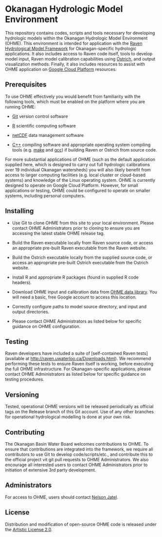 # Okanagan Hydrologic Model Environment

This repository contains codes, scripts and tools necessary for developing hydrologic models within the Okanagan Hydrologic Model Environment (OHME).  This environment is intended for application with the [Raven Hydrological Model Framework](http://raven.uwaterloo.ca/) for Okanagan-specific hydrologic applications.  It also includes access to Raven code itself, tools to develop model input, Raven model calibration capabilities using [Ostrich](http://www.eng.buffalo.edu/~lsmatott/Ostrich/OstrichMain.html), and output visualization methods.  Finally, it also includes resources to assist with OHME application on [Google Cloud Platform](https://cloud.google.com/) resources.

## Prerequisites

To use OHME effectively you would benefit from familiarity with the following tools, which must be enabled on the platform where you are running OHME:

- [Git](https://git-scm.com/) version control software

- [R](https://www.r-project.org/) scientific computing software

- [netCDF](https://www.unidata.ucar.edu/software/netcdf/) data management software

- [C++](https://en.wikipedia.org/wiki/C%2B%2B) compiling software and appropriate operating system compiling tools (e.g. [make](https://www.gnu.org/software/make/) and [gcc](https://gcc.gnu.org/)) if building Raven or Ostrich from source code.

For more substantial applications of OHME (such as the default application supplied here, which is designed to carry out full hydrologic calibrations over 19 individual Okanagan watersheds) you will also likely benefit from access to larger computing facilities (e.g. local cluster or cloud-based systems) and knowledge of the Linux operating system.  OHME is currently designed to operate on Google Cloud Platform.  However, for small applications or testing, OHME could be configured to operate on smaller systems, including personal computers.

## Installing

- Use Git to clone OHME from this site to your local environment.  Please contact OHME Administrators prior to cloning to ensure you are accessing the latest stable OHME release tag.

- Build the Raven executable locally from Raven source code, or access an appropriate pre-built Raven executable from the Raven website.

- Build the Ostrich executable locally from the supplied source code, or access an appropriate pre-built Ostrich executable from the Ostrich website.

- Install R and appropriate R packages (found in supplied R code headers).

- Download OHME input and calibration data from [OHME data library](https://console.cloud.google.com/storage/browser/ohme-data-library).  You will need a basic, free Google account to access this location.

- Correctly configure paths to model source directory, and input and output directories.

- Please contact OHME Administrators as listed below for specific guidance on OHME configuration.

## Testing

Raven developers have included a suite of [self-contained Raven tests](available at http://raven.uwaterloo.ca/Downloads.html).  We recommend performing these tests to ensure Raven itself is working, before executing the full OHME infrastructure.  For Okanagan-specific applications, please contact OHME Administrators as listed below for specific guidance on testing procedures.

## Versioning

Tested, operational OHME versions will be released periodically as official tags on the Release branch of this Git account.  Use of any other branches for operational hydrological  modelling is done at your own risk.

## Contributing

The Okanagan Basin Water Board welcomes contributions to OHME.  To ensure that contributions are integrated into the framework, we require all contributors to use Git to develop code/scripts/etc., and contribute this to the official project vit git pull requests to OHME Administrators.  We also encourage all interested users to contact OHME Administrators prior to initiation of extensive 3rd party development.

## Administrators

For access to OHME, users should contact [Nelson Jatel](nelson.jatel@obwb.ca).

## License

Distribution and modification of open-source OHME code is released under the [Artistic License 2.0](https://opensource.org/licenses/artistic-license-2.0).  

